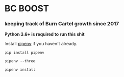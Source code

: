 # BC BOOST
### keeping track of Burn Cartel growth since 2017

**Python 3.6+ is required to run this shit**

Install [pipenv](https://robots.thoughtbot.com/how-to-manage-your-python-projects-with-pipenv) if you haven't already.

``` pip install pipenv ```

``` pipenv --three ```

``` pipenv install ```
